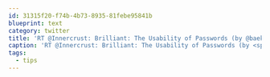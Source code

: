 ```yaml
---
id: 31315f20-f74b-4b73-8935-81febe95841b
blueprint: text
category: twitter
title: 'RT @Innercrust: Brilliant: The Usability of Passwords (by @baekdal) #tips http://flpbd.it/Bn5I'
caption: 'RT @Innercrust: Brilliant: The Usability of Passwords (by <span class="username username_linked">@<a href="https://twitter.com/baekdal" title="Thomas Baekdal">baekdal</a></span>) <span class="hashtag hashtag_local">#<a href="http://tweettemp.darylchymko.ca/?tag=tips">tips</a> http://flpbd.it/Bn5I'
tags:
  - tips
---
```

